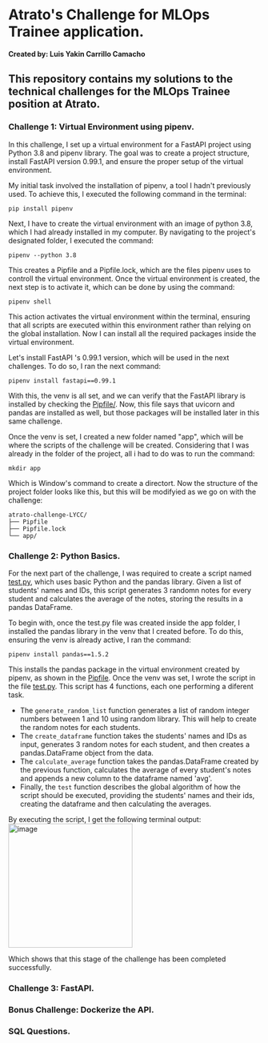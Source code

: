 ﻿# Atrato's Challenge for MLOps Trainee application.
**Created by: Luis Yakin Carrillo Camacho**

This repository contains my solutions to the technical challenges for the MLOps Trainee position at Atrato. 
---


### Challenge 1: Virtual Environment using pipenv.
In this challenge, I set up a virtual environment for a FastAPI project using Python 3.8 and pipenv library. The goal was to create a project structure, install FastAPI version 0.99.1, and ensure the proper setup of the virtual environment.

My initial task involved the installation of pipenv, a tool I hadn't previously used. To achieve this, I executed the following command in the terminal:

```
pip install pipenv
```
Next, I have to create the virtual environment with an image of python 3.8, which I had already installed in my computer. By navigating to the project's designated folder, I executed the command:
```
pipenv --python 3.8
```
This creates a Pipfile and a Pipfile.lock, which are the files pipenv uses to controll the virtual environment. Once the virtual environment is created, the next step is to activate it, which can be done by using the command:
```
pipenv shell
```
This action activates the virtual environment within the terminal, ensuring that all scripts are executed within this environment rather than relying on the global installation. Now I can install all the required packages inside the virtual environment. 

Let's install FastAPI 's 0.99.1 version, which will be used in the next challenges. To do so, I ran the next command:
```
pipenv install fastapi==0.99.1
```
With this, the venv is all set, and we can verify that the FastAPI library is installed by checking the [Pipfile/](Pipfile/). Now, this file says that uvicorn and pandas are installed as well, but those packages will be installed later in this same challenge.

Once the venv is set, I created a new folder named "app", which will be where the scripts of the challenge will be created. Considering that I was already in the folder of the project, all i had to do was to run the command:
```
mkdir app
```
Which is Window's command to create a directort. Now the structure of the project folder looks like this, but this will be modifyied as we go on with the challenge:
```
atrato-challenge-LYCC/
├── Pipfile
├── Pipfile.lock
└── app/
```

### Challenge 2: Python Basics.
For the next part of the challenge, I was required to create a script named [test.py](app/test.py), which uses basic Python and the pandas library. Given a list of students' names and IDs, this script generates 3 randomn notes for every student and calculates the average of the notes, storing the results in a pandas DataFrame.

To begin with, once the test.py file was created inside the app folder, I installed the pandas library in the venv that I created before. To do this, ensuring the venv is already active, I ran the command:
```
pipenv install pandas==1.5.2
```
This installs the pandas package in the virtual environment created by pipenv, as shown in the [Pipfile](Pipfile). Once the venv was set, I wrote the script in the file [test.py](app/test.py). This script has 4 functions, each one performing a diferent task. 
* The `generate_random_list` function generates a list of random integer numbers between 1 and 10 using random library. This will help to create the random notes for each students.
* The `create_dataframe` function takes the students' names and IDs as input, generates 3 random notes for each student, and then creates a pandas.DataFrame object from the data.
* The `calculate_average` function takes the pandas.DataFrame created by the previous function, calculates the average of every student's notes and appends a new column to the dataframe named 'avg'.
* Finally, the `test` function describes the global algorithm of how the script should be executed, providing the students' names and their ids, creating the dataframe and then calculating the averages.

By executing the script, I get the following terminal output:
<img width="248" alt="image" src="https://github.com/yakincc/atrato-challenge-LYCC/assets/107595933/490535c5-1975-4a80-8e92-f1f75ee1af87">

Which shows that this stage of the challenge has been completed successfully. 

### Challenge 3: FastAPI. 



### Bonus Challenge: Dockerize the API.

### SQL Questions.
